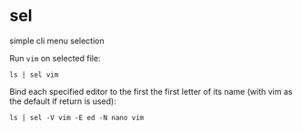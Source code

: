 # sel
simple cli menu selection

Run `vim` on selected file:

`ls | sel vim`

Bind each specified editor to the first the first letter of its name (with vim as the default if return is used):

`ls | sel -V vim -E ed -N nano vim`
